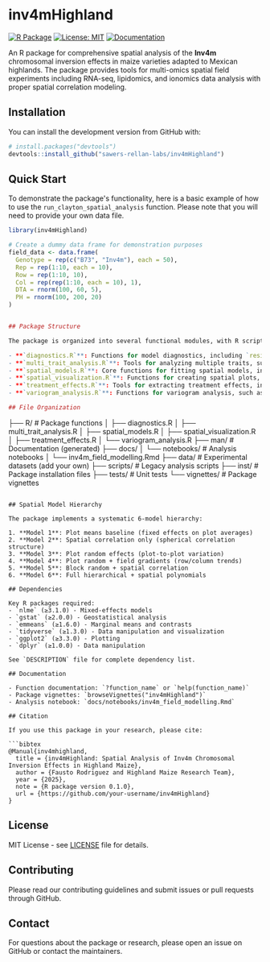 # inv4mHighland

[![R Package](https://img.shields.io/badge/R%20Package-v0.1.0-blue)](DESCRIPTION)
[![License: MIT](https://img.shields.io/badge/License-MIT-yellow.svg)](LICENSE)
[![Documentation](https://img.shields.io/badge/Documentation-roxygen2-green)](man/)

An R package for comprehensive spatial analysis of the **Inv4m** chromosomal inversion effects in maize varieties adapted to Mexican highlands. The package provides tools for multi-omics spatial field experiments including RNA-seq, lipidomics, and ionomics data analysis with proper spatial correlation modeling.

## Installation

You can install the development version from GitHub with:

```r
# install.packages("devtools")
devtools::install_github("sawers-rellan-labs/inv4mHighland")
```

## Quick Start

To demonstrate the package's functionality, here is a basic example of how to use the `run_clayton_spatial_analysis` function. Please note that you will need to provide your own data file.

```r
library(inv4mHighland)

# Create a dummy data frame for demonstration purposes
field_data <- data.frame(
  Genotype = rep(c("B73", "Inv4m"), each = 50),
  Rep = rep(1:10, each = 10),
  Row = rep(1:10, 10),
  Col = rep(rep(1:10, each = 10), 1),
  DTA = rnorm(100, 60, 5),
  PH = rnorm(100, 200, 20)
)


## Package Structure

The package is organized into several functional modules, with R scripts located in the `R/` directory:

- **`diagnostics.R`**: Functions for model diagnostics, including `residual_diagnostics()` and `analyze_blups()`.
- **`multi_trait_analysis.R`**: Tools for analyzing multiple traits, such as `analyze_multiple_traits()` and `create_summary_report()`.
- **`spatial_models.R`**: Core functions for fitting spatial models, including `fit_all_models()`, `extract_model_stats()`, and `extract_variance_components()`.
- **`spatial_visualization.R`**: Functions for creating spatial plots, such as `create_spatial_plot()` and `show_spatial_distribution()`.
- **`treatment_effects.R`**: Tools for extracting treatment effects, including `extract_treatment_effects_emmeans()`.
- **`variogram_analysis.R`**: Functions for variogram analysis, such as `calculate_scaled_variogram()` and `create_directional_variograms()`.

## File Organization

```
├── R/                          # Package functions
│   ├── diagnostics.R
│   ├── multi_trait_analysis.R
│   ├── spatial_models.R
│   ├── spatial_visualization.R
│   ├── treatment_effects.R
│   └── variogram_analysis.R
├── man/                        # Documentation (generated)
├── docs/
│   └── notebooks/             # Analysis notebooks
│       └── inv4m_field_modelling.Rmd
├── data/                      # Experimental datasets (add your own)
├── scripts/                   # Legacy analysis scripts
├── inst/                      # Package installation files
├── tests/                     # Unit tests
└── vignettes/                 # Package vignettes
```

## Spatial Model Hierarchy

The package implements a systematic 6-model hierarchy:

1. **Model 1**: Plot means baseline (fixed effects on plot averages)
2. **Model 2**: Spatial correlation only (spherical correlation structure)
3. **Model 3**: Plot random effects (plot-to-plot variation)
4. **Model 4**: Plot random + field gradients (row/column trends)
5. **Model 5**: Block random + spatial correlation
6. **Model 6**: Full hierarchical + spatial polynomials

## Dependencies

Key R packages required:
- `nlme` (≥3.1.0) - Mixed-effects models
- `gstat` (≥2.0.0) - Geostatistical analysis
- `emmeans` (≥1.6.0) - Marginal means and contrasts
- `tidyverse` (≥1.3.0) - Data manipulation and visualization
- `ggplot2` (≥3.3.0) - Plotting
- `dplyr` (≥1.0.0) - Data manipulation

See `DESCRIPTION` file for complete dependency list.

## Documentation

- Function documentation: `?function_name` or `help(function_name)`
- Package vignettes: `browseVignettes("inv4mHighland")`
- Analysis notebook: `docs/notebooks/inv4m_field_modelling.Rmd`

## Citation

If you use this package in your research, please cite:

```bibtex
@Manual{inv4mhighland,
  title = {inv4mHighland: Spatial Analysis of Inv4m Chromosomal Inversion Effects in Highland Maize},
  author = {Fausto Rodriguez and Highland Maize Research Team},
  year = {2025},
  note = {R package version 0.1.0},
  url = {https://github.com/your-username/inv4mHighland}
}
```

## License

MIT License - see [LICENSE](LICENSE) file for details.

## Contributing

Please read our contributing guidelines and submit issues or pull requests through GitHub.

## Contact

For questions about the package or research, please open an issue on GitHub or contact the maintainers.
